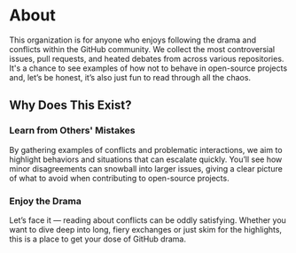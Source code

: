 # About

This organization is for anyone who enjoys following the drama and conflicts within the GitHub community. We collect the most controversial issues, pull requests, and heated debates from across various repositories. It's a chance to see examples of how not to behave in open-source projects and, let’s be honest, it’s also just fun to read through all the chaos.

## Why Does This Exist?

### Learn from Others' Mistakes

By gathering examples of conflicts and problematic interactions, we aim to highlight behaviors and situations that can escalate quickly. You’ll see how minor disagreements can snowball into larger issues, giving a clear picture of what to avoid when contributing to open-source projects.

### Enjoy the Drama

Let’s face it — reading about conflicts can be oddly satisfying. Whether you want to dive deep into long, fiery exchanges or just skim for the highlights, this is a place to get your dose of GitHub drama.
